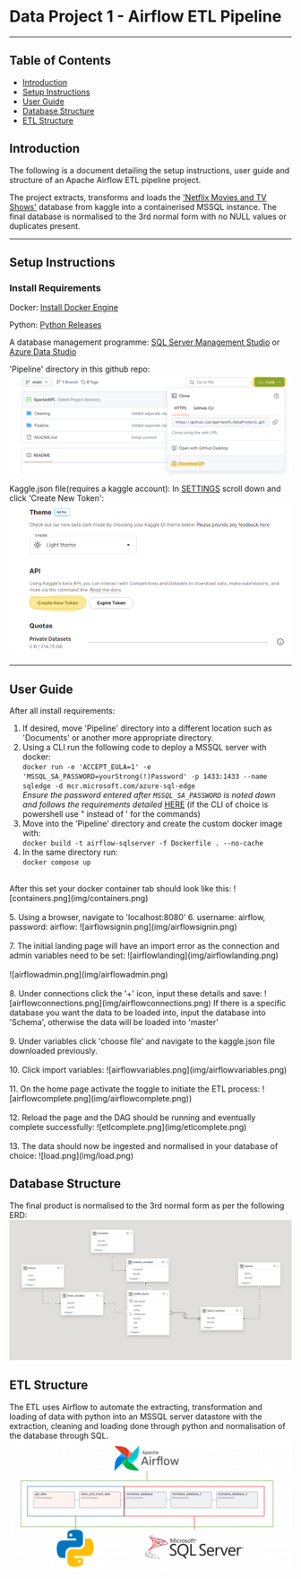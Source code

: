 # Data Project 1 - Airflow ETL Pipeline 
***

## Table of Contents

- [Introduction](#introduction)
- [Setup Instructions](#setup-instructions)
- [User Guide](#user-guide)
- [Database Structure](#database-structure)
- [ETL Structure](#elt-structure)



## Introduction

The following is a document detailing the setup instructions, user guide and structure of an Apache Airflow ETL pipeline project.

The project extracts, transforms and loads the ['Netflix Movies and TV Shows'](https://www.kaggle.com/datasets/shivamb/netflix-shows) database from kaggle
into a containerised MSSQL instance. The final database is normalised to the 3rd normal form with no NULL values or duplicates present.
***

## Setup Instructions

### Install Requirements

Docker: [Install Docker Engine](https://docs.docker.com/engine/install/)

Python: [Python Releases](https://www.python.org/downloads/)

A database management programme: [SQL Server Management Studio](https://learn.microsoft.com/en-us/sql/ssms/sql-server-management-studio-ssms?view=sql-server-ver16) or 
[Azure Data Studio](https://learn.microsoft.com/en-us/azure-data-studio/download-azure-data-studio?tabs=win-install%2Cwin-user-install%2Credhat-install%2Cwindows-uninstall%2Credhat-uninstall)

'Pipeline' directory in this github repo: ![repodownload.png](img/repodownload.png)

Kaggle.json file(requires a kaggle account): In [SETTINGS](https://www.kaggle.com/settings) scroll down and click 'Create New Token':
![kaggle.png](img/kaggle.png)
***
## User Guide
After all install requirements:

1. If desired, move 'Pipeline' directory into a different location such as 'Documents' or another more appropriate directory.
2. Using a CLI run the following code to deploy a MSSQL server with docker:  <br>`docker run -e 'ACCEPT_EULA=1' -e 'MSSQL_SA_PASSWORD=yourStrong(!)Password' -p 1433:1433 --name sqledge -d mcr.microsoft.com/azure-sql-edge`  <br>
_Ensure the password entered after `MSSQL_SA_PASSWORD` is noted down and follows the requirements detailed_ [HERE](https://learn.microsoft.com/en-us/azure/azure-sql-edge/disconnected-deployment) (if the CLI of choice is powershell use " instead of ' for the commands)
3. Move into the 'Pipeline' directory and create the custom docker image with:  <br> `docker build -t airflow-sqlserver -f Dockerfile . --no-cache`
4. In the same directory run:  <br> `docker compose up`  <br>
<br>
After this set your docker container tab should look like this: ![containers.png](img/containers.png)  <br>
<br>
5. Using a browser, navigate to 'localhost:8080'
6. username: airflow, password: airflow: ![airflowsignin.png](img/airflowsignin.png)  <br>
<br>
7. The initial landing page will have an import error as the connection and admin variables need to be set: ![airflowlanding](img/airflowlanding.png)  <br>
<br> ![airflowadmin.png](img/airflowadmin.png)  <br>
<br>
8. Under connections click the '+' icon, input these details and save: ![airflowconnections.png](img/airflowconnections.png)
If there is a specific database you want the data to be loaded into, input the database into 'Schema', otherwise the data
will be loaded into 'master'  <br>
<br>
9. Under variables click 'choose file' and navigate to the kaggle.json file downloaded previously.  <br>
<br>
10. Click import variables: ![airflowvariables.png](img/airflowvariables.png)  <br>
<br>
11. On the home page activate the toggle to initiate the ETL process: ![airflowcomplete.png](img/airflowcomplete.png))  <br>
<br>
12. Reload the page and the DAG should be running and eventually complete successfully: ![etlcomplete.png](img/etlcomplete.png)  <br>
<br>
13. The data should now be ingested and normalised in your database of choice: ![load.png](img/load.png)

## Database Structure
The final product is normalised to the 3rd normal form as per the following ERD: ![Schema.png](img/Schema.png)


## ETL Structure
The ETL uses Airflow to automate the extracting, transformation and loading of data with python into an MSSQL server datastore with 
the extraction, cleaning and loading done through python and normalisation of the database through SQL. ![pipeline.png](img/pipeline.png)
